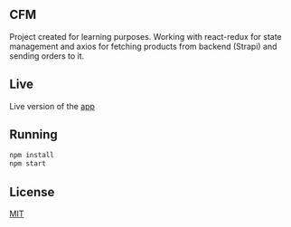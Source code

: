 ## CFM
Project created for learning purposes. Working with react-redux for state management and axios for fetching products from backend (Strapi) and sending orders to it.

## Live
Live version of the [app](http://cfm.thecybulski.com/)

## Running
```bash
npm install
npm start
```

## License
[MIT](https://choosealicense.com/licenses/mit/)
